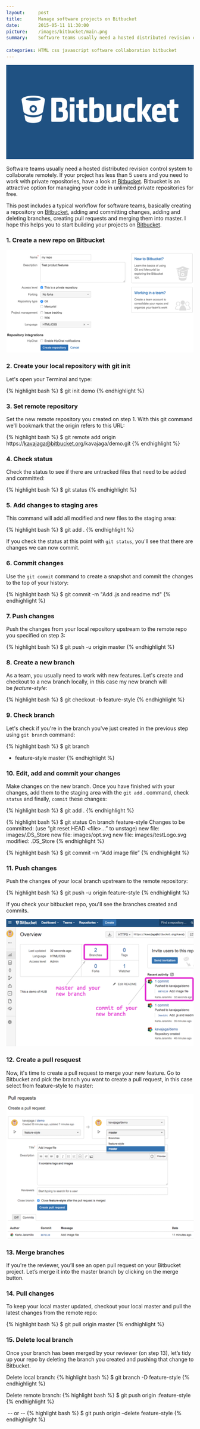 ```yaml
---
layout:     post
title:      Manage software projects on Bitbucket
date:       2015-05-11 11:30:00
picture:    /images/bitbucket/main.png
summary:    Software teams usually need a hosted distributed revision control system to collaborate remotely. If your project has less than 5 users and you need to work with private repositories, have a look at Bitbucket. Bitbucket is an attractive option for managing your code in unlimited private repositories for free.

categories: HTML css javascript software collaboration bitbucket
---
```

![Main image](/images/bitbucket/main.png)

Software teams usually need a hosted distributed revision control system to collaborate remotely. If your project has less than 5 users and you need to work with private repositories, have a look at [Bitbucket](https://bitbucket.org/). Bitbucket is an attractive option for managing your code in unlimited private repositories for free.

This post includes a typical workflow for software teams, basically creating a repository on [Bitbucket](https://bitbucket.org/), adding and committing changes, adding and deleting branches, creating pull requests and merging them into master. I hope this helps you to start building your projects on [Bitbucket](https://bitbucket.org/). 

### 1. Create a new repo on Bitbucket

![Bitbucket](/images/bitbucket/create-repository.png)

### 2. Create your local repository with git init
Let's open your Terminal and type:

{% highlight bash %}
$ git init demo
{% endhighlight %}

### 3. Set remote repository
Set the new remote repository you created on step 1. With this git command we'll bookmark that the origin refers to this URL:

{% highlight bash %}
$ git remote add origin https://kavajaga@bitbucket.org/kavajaga/demo.git
{% endhighlight %}

### 4. Check status
Check the status to see if there are untracked files that need to be added and committed:

{% highlight bash %}
$ git status
{% endhighlight %}

### 5. Add changes to staging ares
This command will add all modified and new files to the staging area:

{% highlight bash %}
$ git add .
{% endhighlight %}

If you check the status at this point with `git status`, you'll see that there are changes we can now commit.

### 6. Commit changes
Use the `git commit` command to create a snapshot and commit the changes to the top of your history:

{% highlight bash %}
$ git commit -m "Add .js and readme.md"
{% endhighlight %}

### 7. Push changes
Push the changes from your local repository upstream to the remote repo you specified on step 3:

{% highlight bash %}
$ git push -u origin master
{% endhighlight %}

### 8. Create a new branch
As a team, you usually need to work with new features. Let's create and checkout to a new branch locally, in this case my new branch will be&nbsp;_feature-style_:

{% highlight bash %}
$ git checkout -b feature-style
{% endhighlight %}


### 9. Check branch
Let's check if you're in the branch you've just created in the previous step using `git branch` command:

{% highlight bash %}
$ git branch
  * feature-style
  master
{% endhighlight %}

### 10. Edit, add and commit your changes
Make changes on the new branch. Once you have finished with your changes, add them to the staging area with the `git add` . command, check `status` and finally, `commit` these changes:

{% highlight bash %}
$ git add .
{% endhighlight %}

{% highlight bash %}
$ git status
  On branch feature-style
  Changes to be committed:
    (use “git reset HEAD &lt;file&gt;…” to unstage)
    new file:   images/.DS_Store
    new file:   images/opt.svg
    new file:   images/testLogo.svg
    modified:   .DS_Store
{% endhighlight %}

{% highlight bash %}
$ git commit -m “Add image file”
{% endhighlight %}

### 11. Push changes
Push the changes of your local branch upstream to the remote repository:

{% highlight bash %}
$ git push -u origin feature-style
{% endhighlight %}

If you check your bitbucket repo, you'll see the branches created and commits.

![Bitbucket](/images/bitbucket/push-changes.png)

### 12. Create a pull resquest
Now, it's time to create a pull request to merge your new feature. Go to Bitbucket and pick the branch you want to create a pull request, in this case select from feature-style to master:

![Bitbucket](/images/bitbucket/merge.png)

### 13. Merge branches
If you're the reviewer, you’ll see an open pull request on your Bitbucket project. Let’s merge it into the master branch by clicking on the <span class="light-gray">merge button</span>.

### 14. Pull changes
To keep your local master updated, checkout your local master and pull the latest changes from the remote repo:

{% highlight bash %}
$ git pull origin master
{% endhighlight %}

### 15. Delete local branch
Once your branch has been merged by your reviewer (on step 13), let’s tidy up your repo by deleting the branch you created and pushing that change to Bitbucket.

Delete local branch: 
{% highlight bash %}
$ git branch -D feature-style
{% endhighlight %}

Delete remote branch: 
{% highlight bash %}
$ git push origin :feature-style
{% endhighlight %}

&nbsp;-- or -- 
{% highlight bash %}
$ git push origin –delete feature-style
{% endhighlight %}


